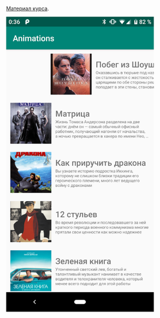 [Материал курса](https://github.com/polis-mail-ru/2019-android/tree/master/05_custom_view_animations_touches/).

<img src="docs/image.png"  width="400px"/>